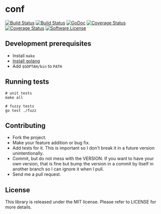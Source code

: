 # conf

[![Build Status](https://travis-ci.org/chiku/conf.svg?branch=master)](https://travis-ci.org/chiku/conf)
[![Build Status](https://drone.io/github.com/chiku/conf/status.png)](https://drone.io/github.com/chiku/conf/latest)
[![GoDoc](https://img.shields.io/badge/godoc-reference-blue.svg)](https://godoc.org/github.com/chiku/conf)
[![Coverage Status](https://coveralls.io/repos/github/chiku/conf/badge.svg?branch=master)](https://coveralls.io/github/chiku/conf?branch=master)
[![Coverage Status](https://img.shields.io/badge/Coverage-Run-green.svg)](http://gocover.io/github.com/chiku/conf)
[![Software License](https://img.shields.io/badge/License-MIT-blue.svg)](https://github.com/chiku/conf/blob/master/LICENSE)

Development prerequisites
-------------------------

* Install `make`
* [Install golang](https://golang.org/doc/install)
* Add `$GOPTAH/bin` to `PATH`

Running tests
-------------

```shell
# unit tests
make all

# fuzzy tests
go test ./fuzz
```

Contributing
------------

* Fork the project.
* Make your feature addition or bug fix.
* Add tests for it. This is important so I don't break it in a future version unintentionally.
* Commit, but do not mess with the VERSION. If you want to have your own version, that is fine but bump the version in a commit by itself in another branch so I can ignore it when I pull.
* Send me a pull request.

License
-------

This library is released under the MIT license. Please refer to LICENSE for more details.
